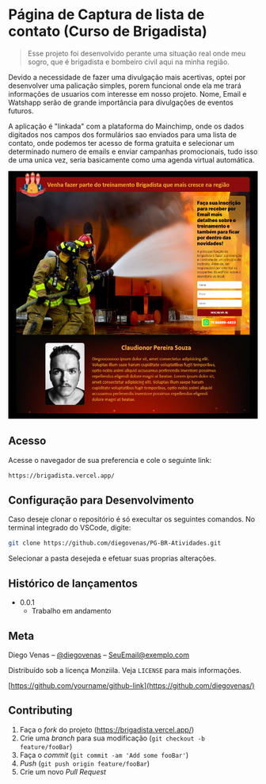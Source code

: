<!-- ![alt text](/images/readme.png) -->

# Página de Captura de lista de contato (Curso de Brigadista)

> Esse projeto foi desenvolvido perante uma situação real onde meu sogro, que é brigadista e bombeiro civil aqui na minha região.

Devido a necessidade de fazer uma divulgação mais acertivas, optei por desenvolver uma palicação simples, porem funcional onde ela me trará informações de usuarios com interesse em nosso projeto. Nome, Email e Watshapp serão de grande importância para divulgações de eventos futuros.

A aplicação é "linkada" com a plataforma do Mainchimp, onde os dados digitados nos campos dos formulários sao enviados para uma lista de contato, onde podemos ter acesso de forma gratuita e selecionar um determinado numero de emails e enviar campanhas promocionais, tudo isso de uma unica vez, seria basicamente como uma agenda virtual automática.

<a href="">
  <p align="center">
  <img width="700" height="500" src="/images/readme.png">
  </p>  
</a>
  
## Acesso

Acesse o navegador de sua preferencia e cole o seguinte link:

```sh
https://brigadista.vercel.app/
```

## Configuração para Desenvolvimento

Caso deseje clonar o repositório é só execultar os seguintes comandos.
No terminal integrado do VSCode, digite:

```sh
git clone https://github.com/diegovenas/PG-BR-Atividades.git
```

Selecionar a pasta desejeda e efetuar suas proprias alterações.

## Histórico de lançamentos

- 0.0.1
  - Trabalho em andamento

## Meta

Diego Venas – [@diegovenas](https://twitter.com/diegovenas1) – SeuEmail@exemplo.com

Distribuído sob a licença Monziila. Veja `LICENSE` para mais informações.

[https://github.com/yourname/github-link](https://github.com/diegovenas/)

## Contributing

1. Faça o _fork_ do projeto (<https://brigadista.vercel.app/>)
2. Crie uma _branch_ para sua modificação (`git checkout -b feature/fooBar`)
3. Faça o _commit_ (`git commit -am 'Add some fooBar'`)
4. _Push_ (`git push origin feature/fooBar`)
5. Crie um novo _Pull Request_

[npm-image]: https://img.shields.io/npm/v/datadog-metrics.svg?style=flat-square
[npm-url]: https://npmjs.org/package/datadog-metrics
[npm-downloads]: https://img.shields.io/npm/dm/datadog-metrics.svg?style=flat-square
[travis-image]: https://img.shields.io/travis/dbader/node-datadog-metrics/master.svg?style=flat-square
[travis-url]: https://travis-ci.org/dbader/node-datadog-metrics
[wiki]: https://github.com/seunome/seuprojeto/wiki
